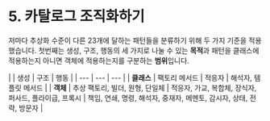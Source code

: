 # 5. 카탈로그 조직화하기

저마다 추상화 수준이 다른 23개에 달하는 패턴들을 분류하기 위해 두 가지 기준을 적용했습니다. 첫번째는 생성, 구조, 행동의 세 가지로 나눌 수 있는 **목적**과 패턴을 클래스에 적용하는지 아니면 객체에 적용하는지를 구분하는 **범위**입니다.

|  | 생성 | 구조 | 행동 |
| --- | --- | --- |
| **클래스** | 팩토리 메서드 | 적응자 | 해석자, 템플릿 메서드 |
| **객체** | 추상 팩토리, 빌더, 원형, 단일체 | 적응자, 가교, 복합체, 장식자, 퍼사드, 플라이급, 프록시 | 책임, 연쇄, 명령, 해석자, 중재자, 메멘토, 감시자, 상태, 전략, 방문자 |


